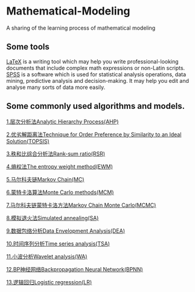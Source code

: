 # Mathematical-Modeling

A sharing of the learning process of mathematical modeling

## Some tools
[LaTeX](https://github.com/HeXavi8/Mathematical-Modeling/tree/main/LaTeX) is a writing tool which may help you write professional-looking documents that include complex math expressions or non-Latin scripts. <br/>
[SPSS](https://github.com/HeXavi8/Mathematical-Modeling/tree/main/SPSS) is a software which is used for statistical analysis operations, data mining, predictive analysis and decision-making. It may help you edit and analyse many sorts of data more easily.

## Some commonly used algorithms and models.

[1.层次分析法Analytic Hierarchy Process(AHP)](https://github.com/HeXavi8/Mathematical-Modeling/tree/main/Analytic%20Hierarchy%20Process(AHP))

[2.优劣解距离法Technique for Order Preference by Similarity to an Ideal Solution(TOPSIS)](https://github.com/HeXavi8/Mathematical-Modeling/tree/main/Technique%20for%20Order%20Preference%20by%20Similarity%20to%20an%20Ideal%20Solution(Topsis))

[3.秩和比综合分析法Rank-sum ratio(RSR)](https://github.com/HeXavi8/Mathematical-Modeling/tree/main/Rank-sum%20ratio(RSR))

[4.熵权法The entropy weight method(EWM)](https://github.com/HeXavi8/Mathematical-Modeling/tree/main/Markov%20Chain(MC))

[5.马尔科夫链Markov Chain(MC)](https://github.com/HeXavi8/Mathematical-Modeling/tree/main/Markov%20Chain(MC))

[6.蒙特卡洛算法Monte Carlo methods(MCM)](https://github.com/HeXavi8/Mathematical-Modeling/tree/main/Monte%20Carlo%20method(MCM))

[7.马尔科夫链蒙特卡洛方法Markov Chain Monte Carlo(MCMC)](https://github.com/HeXavi8/Mathematical-Modeling/tree/main/Markov%20Chain%20Monte%20Carlo(MCMC))

[8.模拟退火法Simulated annealing(SA)](https://github.com/HeXavi8/Mathematical-Modeling/tree/main/Simulated%20annealing(SA))

[9.数据包络分析Data Envelopment Analysis(DEA)](https://github.com/HeXavi8/Mathematical-Modeling/blob/main/Data%20Envelopment%20Analysis(DEA))

[10.时间序列分析Time series analysis(TSA)](https://github.com/HeXavi8/Mathematical-Modeling/tree/main/Time%20series%20analysis(TSA))

[11.小波分析Wavelet analysis(WA)](https://github.com/HeXavi8/Mathematical-Modeling/tree/main/Wavelet%20analysis(WA))

[12.BP神经网络Backpropagation Neural Network(BPNN)](https://github.com/HeXavi8/Mathematical-Modeling/tree/main/Backpropagation%20Neural%20Network(BPNN))

[13.逻辑回归Logistic regression(LR)](https://github.com/HeXavi8/Mathematical-Modeling/tree/main/Logistic%20regression(LR))
